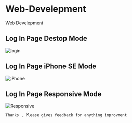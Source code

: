 # Web-Develepment
Web Develepment

## Log In Page Destop Mode

![login](https://user-images.githubusercontent.com/75454756/169239545-6cd6a7e4-9bb7-4fb3-89f9-36e38c836a88.png)

## Log In Page iPhone SE Mode
![iPhone](https://user-images.githubusercontent.com/75454756/169241305-dc9844b4-ab30-4e4a-9632-3c5dcbbd7e64.png)


## Log In Page Responsive Mode
![Responsive](https://user-images.githubusercontent.com/75454756/169241514-9359e845-47af-4ca7-8f8e-a96df6b6bfab.png)


`Thanks , Please gives feedback for anything improvment` 
